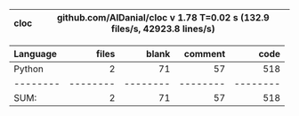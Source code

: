 cloc|github.com/AlDanial/cloc v 1.78  T=0.02 s (132.9 files/s, 42923.8 lines/s)
--- | ---

Language|files|blank|comment|code
:-------|-------:|-------:|-------:|-------:
Python|2|71|57|518
--------|--------|--------|--------|--------
SUM:|2|71|57|518
